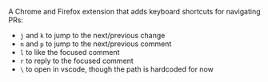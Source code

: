 A Chrome and Firefox extension that adds keyboard shortcuts for navigating PRs:

* `j` and `k` to jump to the next/previous change
* `n` and `p` to jump to the next/previous comment
* `l` to like the focused comment
* `r` to reply to the focused comment
* `\` to open in vscode, though the path is hardcoded for now
